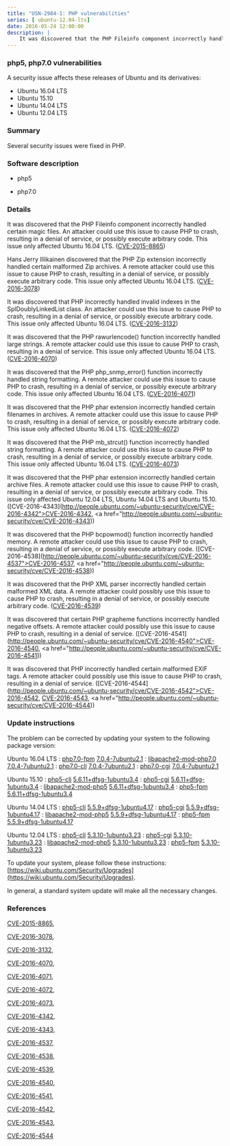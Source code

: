 ```yaml
---
title: "USN-2984-1: PHP vulnerabilities"
series: [ ubuntu-12.04-lts]
date: 2016-05-24 12:00:00
description: |
    It was discovered that the PHP Fileinfo component incorrectly handled certain magic files. An attacker could use this issue to cause PHP to crash, resulting in a denial of service, or possibly execute arbitrary code. This issue only affected Ubuntu 16.04 LTS. ([CVE-2015-8865](http://people.ubuntu.com/~ubuntu-security/cve/CVE-2015-8865))
--- 
```

 
### php5, php7.0 vulnerabilities

A security issue affects these releases of Ubuntu and its derivatives:

* Ubuntu 16.04 LTS
* Ubuntu 15.10
* Ubuntu 14.04 LTS
* Ubuntu 12.04 LTS

### Summary

Several security issues were fixed in PHP. 

### Software description

* php5 

* php7.0 

### Details

It was discovered that the PHP Fileinfo component incorrectly handled certain magic files. An attacker could use this issue to cause PHP to crash, resulting in a denial of service, or possibly execute arbitrary code. This issue only affected Ubuntu 16.04 LTS. ([CVE-2015-8865](http://people.ubuntu.com/~ubuntu-security/cve/CVE-2015-8865))

Hans Jerry Illikainen discovered that the PHP Zip extension incorrectly handled certain malformed Zip archives. A remote attacker could use this issue to cause PHP to crash, resulting in a denial of service, or possibly execute arbitrary code. This issue only affected Ubuntu 16.04 LTS. ([CVE-2016-3078](http://people.ubuntu.com/~ubuntu-security/cve/CVE-2016-3078))

It was discovered that PHP incorrectly handled invalid indexes in the SplDoublyLinkedList class. An attacker could use this issue to cause PHP to crash, resulting in a denial of service, or possibly execute arbitrary code. This issue only affected Ubuntu 16.04 LTS. ([CVE-2016-3132](http://people.ubuntu.com/~ubuntu-security/cve/CVE-2016-3132))

It was discovered that the PHP rawurlencode() function incorrectly handled large strings. A remote attacker could use this issue to cause PHP to crash, resulting in a denial of service. This issue only affected Ubuntu 16.04 LTS. ([CVE-2016-4070](http://people.ubuntu.com/~ubuntu-security/cve/CVE-2016-4070))

It was discovered that the PHP php_snmp_error() function incorrectly handled string formatting. A remote attacker could use this issue to cause PHP to crash, resulting in a denial of service, or possibly execute arbitrary code. This issue only affected Ubuntu 16.04 LTS. ([CVE-2016-4071](http://people.ubuntu.com/~ubuntu-security/cve/CVE-2016-4071))

It was discovered that the PHP phar extension incorrectly handled certain filenames in archives. A remote attacker could use this issue to cause PHP to crash, resulting in a denial of service, or possibly execute arbitrary code. This issue only affected Ubuntu 16.04 LTS. ([CVE-2016-4072](http://people.ubuntu.com/~ubuntu-security/cve/CVE-2016-4072))

It was discovered that the PHP mb_strcut() function incorrectly handled string formatting. A remote attacker could use this issue to cause PHP to crash, resulting in a denial of service, or possibly execute arbitrary code. This issue only affected Ubuntu 16.04 LTS. ([CVE-2016-4073](http://people.ubuntu.com/~ubuntu-security/cve/CVE-2016-4073))

It was discovered that the PHP phar extension incorrectly handled certain archive files. A remote attacker could use this issue to cause PHP to crash, resulting in a denial of service, or possibly execute arbitrary code. This issue only affected Ubuntu 12.04 LTS, Ubuntu 14.04 LTS and Ubuntu 15.10. ([CVE-2016-4343](http://people.ubuntu.com/~ubuntu-security/cve/CVE-2016-4342">CVE-2016-4342</a>, <a href="http://people.ubuntu.com/~ubuntu-security/cve/CVE-2016-4343))

It was discovered that the PHP bcpowmod() function incorrectly handled memory. A remote attacker could use this issue to cause PHP to crash, resulting in a denial of service, or possibly execute arbitrary code. ([CVE-2016-4538](http://people.ubuntu.com/~ubuntu-security/cve/CVE-2016-4537">CVE-2016-4537</a>, <a href="http://people.ubuntu.com/~ubuntu-security/cve/CVE-2016-4538))

It was discovered that the PHP XML parser incorrectly handled certain malformed XML data. A remote attacker could possibly use this issue to cause PHP to crash, resulting in a denial of service, or possibly execute arbitrary code. ([CVE-2016-4539](http://people.ubuntu.com/~ubuntu-security/cve/CVE-2016-4539))

It was discovered that certain PHP grapheme functions incorrectly handled negative offsets. A remote attacker could possibly use this issue to cause PHP to crash, resulting in a denial of service. ([CVE-2016-4541](http://people.ubuntu.com/~ubuntu-security/cve/CVE-2016-4540">CVE-2016-4540</a>, <a href="http://people.ubuntu.com/~ubuntu-security/cve/CVE-2016-4541))

It was discovered that PHP incorrectly handled certain malformed EXIF tags. A remote attacker could possibly use this issue to cause PHP to crash, resulting in a denial of service. ([CVE-2016-4544](http://people.ubuntu.com/~ubuntu-security/cve/CVE-2016-4542">CVE-2016-4542</a>, <a href="http://people.ubuntu.com/~ubuntu-security/cve/CVE-2016-4543">CVE-2016-4543</a>, <a href="http://people.ubuntu.com/~ubuntu-security/cve/CVE-2016-4544)) 

### Update instructions

The problem can be corrected by updating your system to the following package version:

Ubuntu 16.04 LTS
 : [php7.0-fpm](https://launchpad.net/ubuntu/+source/php7.0) <span> [7.0.4-7ubuntu2.1](https://launchpad.net/ubuntu/+source/php7.0/7.0.4-7ubuntu2.1) </span> 
 : [libapache2-mod-php7.0](https://launchpad.net/ubuntu/+source/php7.0) <span> [7.0.4-7ubuntu2.1](https://launchpad.net/ubuntu/+source/php7.0/7.0.4-7ubuntu2.1) </span> 
 : [php7.0-cli](https://launchpad.net/ubuntu/+source/php7.0) <span> [7.0.4-7ubuntu2.1](https://launchpad.net/ubuntu/+source/php7.0/7.0.4-7ubuntu2.1) </span> 
 : [php7.0-cgi](https://launchpad.net/ubuntu/+source/php7.0) <span> [7.0.4-7ubuntu2.1](https://launchpad.net/ubuntu/+source/php7.0/7.0.4-7ubuntu2.1) </span> 

Ubuntu 15.10
 : [php5-cli](https://launchpad.net/ubuntu/+source/php5) <span> [5.6.11+dfsg-1ubuntu3.4](https://launchpad.net/ubuntu/+source/php5/5.6.11+dfsg-1ubuntu3.4) </span> 
 : [php5-cgi](https://launchpad.net/ubuntu/+source/php5) <span> [5.6.11+dfsg-1ubuntu3.4](https://launchpad.net/ubuntu/+source/php5/5.6.11+dfsg-1ubuntu3.4) </span> 
 : [libapache2-mod-php5](https://launchpad.net/ubuntu/+source/php5) <span> [5.6.11+dfsg-1ubuntu3.4](https://launchpad.net/ubuntu/+source/php5/5.6.11+dfsg-1ubuntu3.4) </span> 
 : [php5-fpm](https://launchpad.net/ubuntu/+source/php5) <span> [5.6.11+dfsg-1ubuntu3.4](https://launchpad.net/ubuntu/+source/php5/5.6.11+dfsg-1ubuntu3.4) </span> 

Ubuntu 14.04 LTS
 : [php5-cli](https://launchpad.net/ubuntu/+source/php5) <span> [5.5.9+dfsg-1ubuntu4.17](https://launchpad.net/ubuntu/+source/php5/5.5.9+dfsg-1ubuntu4.17) </span> 
 : [php5-cgi](https://launchpad.net/ubuntu/+source/php5) <span> [5.5.9+dfsg-1ubuntu4.17](https://launchpad.net/ubuntu/+source/php5/5.5.9+dfsg-1ubuntu4.17) </span> 
 : [libapache2-mod-php5](https://launchpad.net/ubuntu/+source/php5) <span> [5.5.9+dfsg-1ubuntu4.17](https://launchpad.net/ubuntu/+source/php5/5.5.9+dfsg-1ubuntu4.17) </span> 
 : [php5-fpm](https://launchpad.net/ubuntu/+source/php5) <span> [5.5.9+dfsg-1ubuntu4.17](https://launchpad.net/ubuntu/+source/php5/5.5.9+dfsg-1ubuntu4.17) </span> 

Ubuntu 12.04 LTS
 : [php5-cli](https://launchpad.net/ubuntu/+source/php5) <span> [5.3.10-1ubuntu3.23](https://launchpad.net/ubuntu/+source/php5/5.3.10-1ubuntu3.23) </span> 
 : [php5-cgi](https://launchpad.net/ubuntu/+source/php5) <span> [5.3.10-1ubuntu3.23](https://launchpad.net/ubuntu/+source/php5/5.3.10-1ubuntu3.23) </span> 
 : [libapache2-mod-php5](https://launchpad.net/ubuntu/+source/php5) <span> [5.3.10-1ubuntu3.23](https://launchpad.net/ubuntu/+source/php5/5.3.10-1ubuntu3.23) </span> 
 : [php5-fpm](https://launchpad.net/ubuntu/+source/php5) <span> [5.3.10-1ubuntu3.23](https://launchpad.net/ubuntu/+source/php5/5.3.10-1ubuntu3.23) </span> 

To update your system, please follow these instructions: [https://wiki.ubuntu.com/Security/Upgrades](https://wiki.ubuntu.com/Security/Upgrades).

In general, a standard system update will make all the necessary changes. 

### References

 [CVE-2015-8865](http://people.ubuntu.com/~ubuntu-security/cve/CVE-2015-8865), 

 [CVE-2016-3078](http://people.ubuntu.com/~ubuntu-security/cve/CVE-2016-3078), 

 [CVE-2016-3132](http://people.ubuntu.com/~ubuntu-security/cve/CVE-2016-3132), 

 [CVE-2016-4070](http://people.ubuntu.com/~ubuntu-security/cve/CVE-2016-4070), 

 [CVE-2016-4071](http://people.ubuntu.com/~ubuntu-security/cve/CVE-2016-4071), 

 [CVE-2016-4072](http://people.ubuntu.com/~ubuntu-security/cve/CVE-2016-4072), 

 [CVE-2016-4073](http://people.ubuntu.com/~ubuntu-security/cve/CVE-2016-4073), 

 [CVE-2016-4342](http://people.ubuntu.com/~ubuntu-security/cve/CVE-2016-4342), 

 [CVE-2016-4343](http://people.ubuntu.com/~ubuntu-security/cve/CVE-2016-4343), 

 [CVE-2016-4537](http://people.ubuntu.com/~ubuntu-security/cve/CVE-2016-4537), 

 [CVE-2016-4538](http://people.ubuntu.com/~ubuntu-security/cve/CVE-2016-4538), 

 [CVE-2016-4539](http://people.ubuntu.com/~ubuntu-security/cve/CVE-2016-4539), 

 [CVE-2016-4540](http://people.ubuntu.com/~ubuntu-security/cve/CVE-2016-4540), 

 [CVE-2016-4541](http://people.ubuntu.com/~ubuntu-security/cve/CVE-2016-4541), 

 [CVE-2016-4542](http://people.ubuntu.com/~ubuntu-security/cve/CVE-2016-4542), 

 [CVE-2016-4543](http://people.ubuntu.com/~ubuntu-security/cve/CVE-2016-4543), 

 [CVE-2016-4544](http://people.ubuntu.com/~ubuntu-security/cve/CVE-2016-4544)
 
